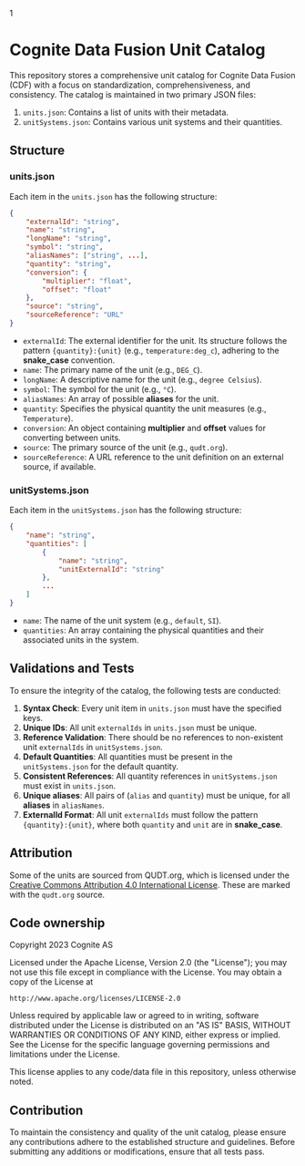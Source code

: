1
# Cognite Data Fusion Unit Catalog

This repository stores a comprehensive unit catalog for Cognite Data Fusion (CDF) with a focus on standardization, comprehensiveness, and consistency. The catalog is maintained in two primary JSON files:

1. `units.json`: Contains a list of units with their metadata.
2. `unitSystems.json`: Contains various unit systems and their quantities.

## Structure

### units.json

Each item in the `units.json` has the following structure:

```json
{
    "externalId": "string",
    "name": "string",
    "longName": "string",
    "symbol": "string",
    "aliasNames": ["string", ...],
    "quantity": "string",
    "conversion": {
        "multiplier": "float",
        "offset": "float"
    },
    "source": "string",
    "sourceReference": "URL"
}
```

- `externalId`: The external identifier for the unit. Its structure follows the pattern `{quantity}:{unit}` (e.g., `temperature:deg_c`), adhering to the **snake_case** convention.
- `name`: The primary name of the unit (e.g., `DEG_C`).
- `longName`: A descriptive name for the unit (e.g., `degree Celsius`).
- `symbol`: The symbol for the unit (e.g., `°C`).
- `aliasNames`: An array of possible **aliases** for the unit.
- `quantity`: Specifies the physical quantity the unit measures (e.g., `Temperature`).
- `conversion`: An object containing **multiplier** and **offset** values for converting between units.
- `source`: The primary source of the unit (e.g., `qudt.org`).
- `sourceReference`: A URL reference to the unit definition on an external source, if available.

### unitSystems.json

Each item in the `unitSystems.json` has the following structure:

```json
{
    "name": "string",
    "quantities": [
        {
            "name": "string",
            "unitExternalId": "string"
        },
        ...
    ]
}
```
- `name`: The name of the unit system (e.g., `default`, `SI`).
- `quantities`: An array containing the physical quantities and their associated units in the system.

## Validations and Tests

To ensure the integrity of the catalog, the following tests are conducted:

1. **Syntax Check**: Every unit item in `units.json` must have the specified keys.
2. **Unique IDs**: All unit `externalIds` in `units.json` must be unique.
3. **Reference Validation**: There should be no references to non-existent unit `externalIds` in `unitSystems.json`.
4. **Default Quantities**: All quantities must be present in the `unitSystems.json` for the default quantity.
5. **Consistent References**: All quantity references in `unitSystems.json` must exist in `units.json`.
6. **Unique aliases**: All pairs of (`alias` and `quantity`) must be unique, for all **aliases** in `aliasNames`.
7. **ExternalId Format**: All unit `externalIds` must follow the pattern `{quantity}:{unit}`, where both `quantity` and `unit` are in **snake_case**.

## Attribution
Some of the units are sourced from QUDT.org, which is licensed under the [Creative Commons Attribution 4.0 International License](https://creativecommons.org/licenses/by/4.0/).
These are marked with the `qudt.org` source.

## Code ownership
Copyright 2023 Cognite AS

Licensed under the Apache License, Version 2.0 (the "License");
you may not use this file except in compliance with the License.
You may obtain a copy of the License at

    http://www.apache.org/licenses/LICENSE-2.0

Unless required by applicable law or agreed to in writing, software
distributed under the License is distributed on an "AS IS" BASIS,
WITHOUT WARRANTIES OR CONDITIONS OF ANY KIND, either express or implied.
See the License for the specific language governing permissions and
limitations under the License.

This license applies to any code/data file in this repository, unless otherwise noted.

## Contribution

To maintain the consistency and quality of the unit catalog, please ensure any contributions adhere to the established structure and guidelines. Before submitting any additions or modifications, ensure that all tests pass.
